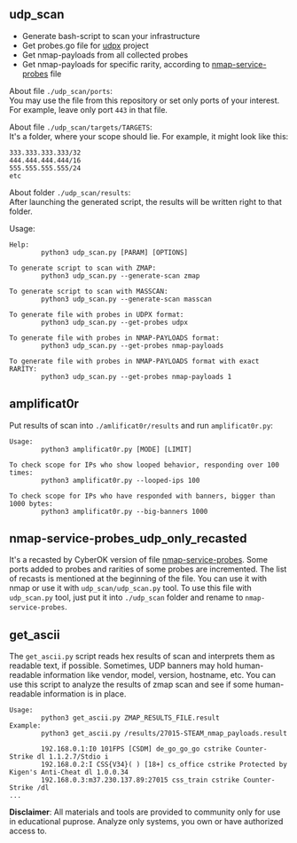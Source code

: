 ## udp_scan
- Generate bash-script to scan your infrastructure
- Get probes.go file for [udpx](https://github.com/nullt3r/udpx/tree/main) project
- Get nmap-payloads from all collected probes
- Get nmap-payloads for specific rarity, according to [nmap-service-probes](https://svn.nmap.org/nmap/nmap-service-probes) file

About file `./udp_scan/ports`:\
You may use the file from this repository or set only ports of your interest. For example, leave only port `443` in that file.


About file `./udp_scan/targets/TARGETS`:\
It's a folder, where your scope should lie. For example, it might look like this:
```
333.333.333.333/32
444.444.444.444/16
555.555.555.555/24
etc
```


About folder `./udp_scan/results`:\
After launching the generated script, the results will be written right to that folder.


Usage:
```
Help:
        python3 udp_scan.py [PARAM] [OPTIONS]

To generate script to scan with ZMAP:
        python3 udp_scan.py --generate-scan zmap

To generate script to scan with MASSCAN:
        python3 udp_scan.py --generate-scan masscan

To generate file with probes in UDPX format:
        python3 udp_scan.py --get-probes udpx

To generate file with probes in NMAP-PAYLOADS format:
        python3 udp_scan.py --get-probes nmap-payloads

To generate file with probes in NMAP-PAYLOADS format with exact RARITY:
        python3 udp_scan.py --get-probes nmap-payloads 1
```


## amplificat0r

Put results of scan into `./amlificat0r/results` and run `amplificat0r.py`:
```
Usage:
        python3 amplificat0r.py [MODE] [LIMIT]

To check scope for IPs who show looped behavior, responding over 100 times: 
        python3 amplificat0r.py --looped-ips 100

To check scope for IPs who have responded with banners, bigger than 1000 bytes: 
        python3 amplificat0r.py --big-banners 1000
```


## nmap-service-probes_udp_only_recasted
It's a recasted by CyberOK version of file [nmap-service-probes](https://svn.nmap.org/nmap/nmap-service-probes). Some ports added to probes and rarities of some probes are incremented. The list of recasts is mentioned at the beginning of the file. You can use it with nmap or use it with `udp_scan/udp_scan.py` tool. To use this file with `udp_scan.py` tool, just put it into `./udp_scan` folder and rename to `nmap-service-probes`.

## get_ascii
The `get_ascii.py` script reads hex results of scan and interprets them as readable text, if possible. Sometimes, UDP banners may hold human-readable information like vendor, model, version, hostname, etc. You can use this script to analyze the results of zmap scan and see if some human-readable information is in place.

```
Usage:
        python3 get_ascii.py ZMAP_RESULTS_FILE.result
Example:
        python3 get_ascii.py /results/27015-STEAM_nmap_payloads.result

        192.168.0.1:I0 101FPS [CSDM] de_go_go_go cstrike Counter-Strike dl 1.1.2.7/Stdio i
        192.168.0.2:I CSS{V34}( ) [18+] cs_office cstrike Protected by Kigen's Anti-Cheat dl 1.0.0.34
        192.168.0.3:m37.230.137.89:27015 css_train cstrike Counter-Strike /dl
...
``` 

**Disclaimer**:
All materials and tools are provided to community only for use in educational puprose. Analyze only systems, you own or have authorized access to. 
